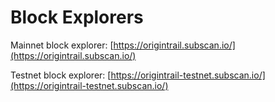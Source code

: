 # Block Explorers

Mainnet block explorer: [https://origintrail.subscan.io/](https://origintrail.subscan.io/)

Testnet block explorer: [https://origintrail-testnet.subscan.io/](https://origintrail-testnet.subscan.io/)
